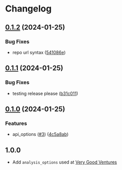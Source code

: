 # Changelog

## [0.1.2](https://github.com/bestow-code/core_analysis/compare/v0.1.1...v0.1.2) (2024-01-25)


### Bug Fixes

* repo url syntax ([541086e](https://github.com/bestow-code/core_analysis/commit/541086e3eaf76ce89f7018bb15f52bbe821daba2))

## [0.1.1](https://github.com/bestow-code/core_analysis/compare/v0.1.0...v0.1.1) (2024-01-25)


### Bug Fixes

* testing release please ([b31c011](https://github.com/bestow-code/core_analysis/commit/b31c01112b8b080e1d23fc70ea50634aeac93b8d))

## [0.1.0](https://github.com/bestow-code/core_analysis/compare/v0.0.0...v0.1.0) (2024-01-25)


### Features

* api_options ([#3](https://github.com/bestow-code/core_analysis/issues/3)) ([4c5a8ab](https://github.com/bestow-code/core_analysis/commit/4c5a8abad6e3b022b7944e0c0df7d50004bff492))

## 1.0.0

- Add `analysis_options` used at [Very Good Ventures](https://verygood.ventures)
